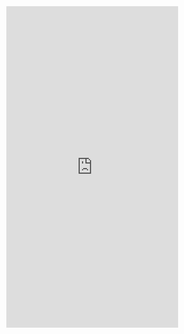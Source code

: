<iframe  
height=850
width=90%
src="https://ks.wjx.top/vm/OcLnd5u.aspx"  
frameborder=0  
allowfullscreen>
</iframe>